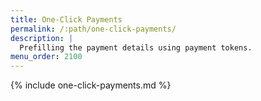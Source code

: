 ```yaml
---
title: One-Click Payments
permalink: /:path/one-click-payments/
description: |
  Prefilling the payment details using payment tokens.
menu_order: 2100
---
```


{% include one-click-payments.md %}
